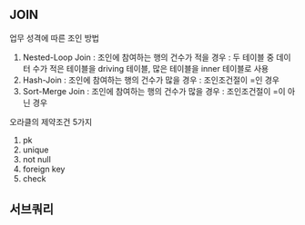 ## JOIN
업무 성격에 따른 조인 방법
1. Nested-Loop Join
  : 조인에 참여하는 행의 건수가 적을 경우
  : 두 테이블 중 데이터 수가 적은 테이블을 driving 테이블, 많은 테이블을 inner 테이블로 사용
2. Hash-Join
  : 조인에 참여하는 행의 건수가 많을 경우
  : 조인조건절이 =인 경우
3. Sort-Merge Join
  : 조인에 참여하는 행의 건수가 많을 경우
  : 조인조건절이 =이 아닌 경우

오라클의 제약조건 5가지
1. pk
2. unique
3. not null
4. foreign key
5. check

## 서브쿼리
